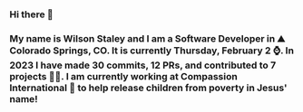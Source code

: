 ### Hi there 👋

### My name is Wilson Staley and I am a Software Developer in ⛰ Colorado Springs, CO.  It is currently Thursday, February 2 ⌚. In 2023 I have made 30 commits, 12 PRs, and contributed to 7 projects 👨‍💻. I am currently working at Compassion International 🏢 to help release children from poverty in Jesus' name!